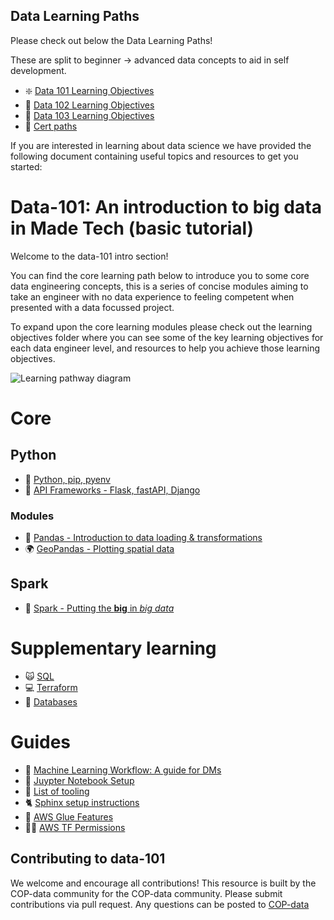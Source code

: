 ## Data Learning Paths

Please check out below the Data Learning Paths!

These are split to beginner -> advanced data concepts to aid in self development.

- :sparkle: [Data 101 Learning Objectives](data_learning_paths/data_101.md)
- :mechanical_arm: [Data 102 Learning Objectives](data_learning_paths/data_102.md)
- :crystal_ball: [Data 103 Learning Objectives](data_learning_paths/data_103.md)
- :floppy_disk: [Cert paths](data_learning_paths/certs.md)

If you are interested in learning about data science we have provided the following document containing useful topics and resources to get you started:

# Data-101: An introduction to big data in Made Tech (basic tutorial)

Welcome to the data-101 intro section!

You can find the core learning path below to introduce you to some core data engineering concepts, this is a series of concise modules aiming to take an engineer with no data experience to feeling competent when presented with a data focussed project.

To expand upon the core learning modules please check out the learning objectives folder where you can see some of the key learning objectives for each data engineer level, and resources to help you achieve those learning objectives.

![Learning pathway diagram](https://github.com/madetech/data-101/blob/main/images/learningpathway.png?raw=true)

# Core

## Python
 - :snake: [Python, pip, pyenv](modules/core/Python.md)
 - :satellite: [API Frameworks - Flask, fastAPI, Django](modules/core/ApiFrameworks.md)

### Modules
 - :panda_face: [Pandas - Introduction to data loading & transformations](modules/core/Python%20modules/Pandas.md)
 - :earth_africa: [GeoPandas - Plotting spatial data](modules/core/Python%20modules/geopandas.md)

## Spark
 - :sparkler: [Spark - Putting the **big** in *big data*](modules/core/Spark.md)


# Supplementary learning

- :scream_cat: [SQL](modules/supplementary/SQL.md)
- :computer: [Terraform](modules/supplementary/Terraform.md)
- :floppy_disk: [Databases](modules/supplementary/Databases.md)

# Guides
 - :robot: [Machine Learning Workflow: A guide for DMs](guides/machine_learning_workflow.md)
 - :book: [Juypter Notebook Setup](guides/jupyter_setup.md)
 - :pencil: [List of tooling](guides/tooling.md)
 - :cat2: [Sphinx setup instructions](guides/sphinx_setup.md)
 - :memo: [AWS Glue Features](guides/AWS_Glue_Features.md)
 - :guardsman: [AWS TF Permissions](guides/aws_tf_permissions.md)


## Contributing to data-101
We welcome and encourage all contributions! This resource is built by the COP-data community for the COP-data community.
Please submit contributions via pull request.
Any questions can be posted to [COP-data](https://madetechteam.slack.com/archives/C01PTEPED6G)


